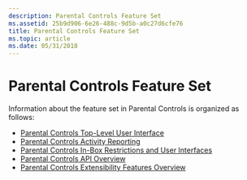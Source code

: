 ```yaml
---
description: Parental Controls Feature Set
ms.assetid: 25b9d906-6e26-488c-9d5b-a0c27d6cfe76
title: Parental Controls Feature Set
ms.topic: article
ms.date: 05/31/2018
---
```


# Parental Controls Feature Set

Information about the feature set in Parental Controls is organized as follows:

-   [Parental Controls Top-Level User Interface](parental-controls-top-level-user-interface.md)
-   [Parental Controls Activity Reporting](parental-controls-activity-reporting.md)
-   [Parental Controls In-Box Restrictions and User Interfaces](parental-controls-in-box-restrictions-and-user-interfaces.md)
-   [Parental Controls API Overview](parental-controls-api-overview.md)
-   [Parental Controls Extensibility Features Overview](parental-controls-extensibility-features-overview.md)

 

 



